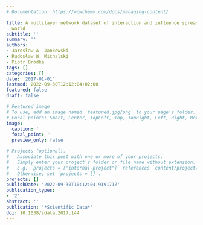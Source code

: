 ```yaml
---
# Documentation: https://wowchemy.com/docs/managing-content/

title: A multilayer network dataset of interaction and influence spreading in a virtual
  world
subtitle: ''
summary: ''
authors:
- Jarosław A. Jankowski
- Radosław W. Michalski
- Piotr Bródka
tags: []
categories: []
date: '2017-01-01'
lastmod: 2022-09-30T12:12:04+02:00
featured: false
draft: false

# Featured image
# To use, add an image named `featured.jpg/png` to your page's folder.
# Focal points: Smart, Center, TopLeft, Top, TopRight, Left, Right, BottomLeft, Bottom, BottomRight.
image:
  caption: ''
  focal_point: ''
  preview_only: false

# Projects (optional).
#   Associate this post with one or more of your projects.
#   Simply enter your project's folder or file name without extension.
#   E.g. `projects = ["internal-project"]` references `content/project/deep-learning/index.md`.
#   Otherwise, set `projects = []`.
projects: []
publishDate: '2022-09-30T10:12:04.919171Z'
publication_types:
- '2'
abstract: ''
publication: '*Scientific Data*'
doi: 10.1038/sdata.2017.144
---
```

